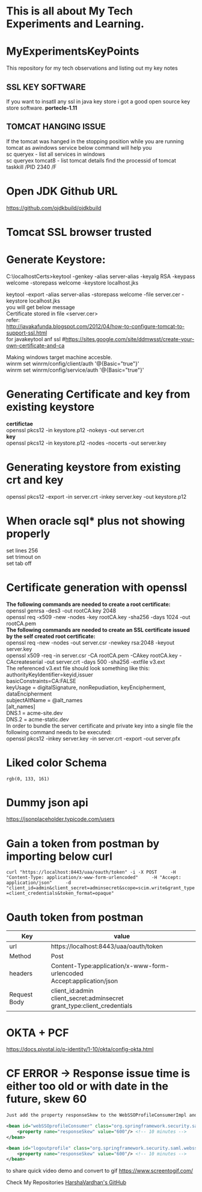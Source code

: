 # This is all about My Tech Experiments and Learning.
# MyExperimentsKeyPoints

This repository for my tech observations and listing out my key notes
<h2>SSL KEY SOFTWARE</h2>
If you want to insatll any ssl in java key store i got a good open source key store software.
<b>portecle-1.11</b>
<h2>TOMCAT HANGING ISSUE</h2>
If the tomcat was hanged in the stopping position while you are running tomcat as awindows service below command will help you<br>
sc queryex - list all services in windows<br>
sc queryex tomcat8 - list tomcat details find the processid of tomcat<br>
taskkill /PID 2340 /F

# Open JDK Github URL
https://github.com/ojdkbuild/ojdkbuild

# Tomcat SSL browser trusted

# Generate Keystore:
C:\localhostCerts>keytool -genkey -alias server-alias -keyalg RSA -keypass welcome -storepass welcome -keystore localhost.jks<br>

keytool -export -alias server-alias -storepass welcome -file server.cer -keystore localhost.jks <br>
you will get below message<br>
Certificate stored in file <server.cer><br>
refer:<br>
http://javakafunda.blogspot.com/2012/04/how-to-configure-tomcat-to-support-ssl.html<br>
for javakeytool anf ssl
#https://sites.google.com/site/ddmwsst/create-your-own-certificate-and-ca<br>


Making windows target machine accesble.<br>
winrm set winrm/config/client/auth '@{Basic="true"}'<br>
winrm set winrm/config/service/auth '@{Basic="true"}'<br>

# Generating Certificate and key from existing keystore
<b>certifictae</b> <br>
openssl pkcs12 -in keystore.p12  -nokeys -out server.crt <br>
<b>key</b><br>
openssl pkcs12 -in keystore.p12  -nodes -nocerts -out server.key<br>
 
# Generating keystore from existing crt and key
openssl pkcs12 -export -in server.crt -inkey server.key -out keystore.p12

# When oracle sql* plus not showing properly
set lines 256 <br>
set trimout on <br>
set tab off <br>

# Certificate generation with openssl
<b>The following commands are needed to create a root certificate:</b><br>
openssl genrsa -des3 -out rootCA.key 2048<br>
openssl req -x509 -new -nodes -key rootCA.key -sha256 -days 1024  -out rootCA.pem<br>
<b>The following commands are needed to create an SSL certificate issued by the self created root certificate:</b><br>
openssl req -new -nodes -out server.csr -newkey rsa:2048 -keyout server.key<br>
openssl x509 -req -in server.csr -CA rootCA.pem -CAkey rootCA.key -CAcreateserial -out server.crt -days 500 -sha256 -extfile v3.ext<br>
The referenced v3.ext file should look something like this:<br>
authorityKeyIdentifier=keyid,issuer<br>
basicConstraints=CA:FALSE<br>
keyUsage = digitalSignature, nonRepudiation, keyEncipherment, dataEncipherment<br>
subjectAltName = @alt_names<br>
[alt_names]<br>
DNS.1 = acme-site.dev<br>
DNS.2 = acme-static.dev<br>
In order to bundle the server certificate and private key into a single file the following command needs to be executed:<br>
openssl pkcs12 -inkey server.key -in server.crt -export -out server.pfx<br>

# Liked color Schema
`rgb(0, 133, 161)
`
# Dummy json api
https://jsonplaceholder.typicode.com/users



# Gain a token from postman by importing below curl

`
curl "https://localhost:8443/uaa/oauth/token" -i -X POST     -H "Content-Type: application/x-www-form-urlencoded"     -H "Accept: application/json"     -d "client_id=admin&client_secret=adminsecret&scope=scim.write&grant_type=client_credentials&token_format=opaque"
`
# Oauth token from postman

Key          | value
------------ | -------------
url          |https://localhost:8443/uaa/oauth/token 
Method       |Post
headers      |Content-Type:application/x-www-form-urlencoded<br/>Accept:application/json
Request Body |client_id:admin<br/>client_secret:adminsecret<br/>grant_type:client_credentials

# OKTA + PCF
https://docs.pivotal.io/p-identity/1-10/okta/config-okta.html

# CF ERROR -> Response issue time is either too old or with date in the future, skew 60
```xml
Just add the property responseSkew to the WebSSOProfileConsumerImpl and SingleLogoutProfileImpl beans:

<bean id="webSSOprofileConsumer" class="org.springframework.security.saml.websso.WebSSOProfileConsumerImpl">
    <property name="responseSkew" value="600"/> <!-- 10 minutes -->
</bean>

<bean id="logoutprofile" class="org.springframework.security.saml.websso.SingleLogoutProfileImpl">
    <property name="responseSkew" value="600"/> <!-- 10 minutes -->
</bean>
```
to share quick video demo and convert to gif 
https://www.screentogif.com/


Check My Repositories [HarshaVardhan's GitHub](https://github.com/HarshaVardhanAcharyAthaluri) 
